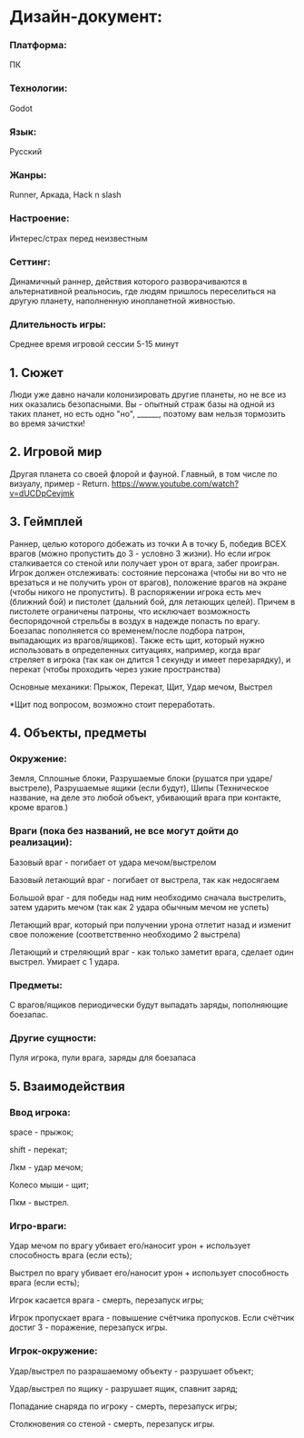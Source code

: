 <h1>Дизайн-документ:
  </h1>

<h3>Платформа:</h3> ПК

<h3>Технологии:</h3> Godot

<h3>Язык:</h3> Русский

<h3>Жанры:</h3> Runner, Аркада, Hack n slash

<h3>Настроение:</h3> Интерес/страх перед неизвестным

<h3>Сеттинг:</h3> Динамичный раннер, действия которого разворачиваются в альтернативной реальносиь, где людям пришлось переселиться на другую планету, наполненную инопланетной живностью.

<h3>Длительность игры:</h3> Среднее время игровой сессии 5-15 минут

<h2>1. Сюжет</h2>

Люди уже давно начали колонизировать другие планеты, но не все из них оказались безопасными. Вы - опытный страж базы на одной из таких планет, но есть одно "но", ______, поэтому вам нельзя тормозить во время зачистки!

<h2>2. Игровой мир</h2>

Другая планета со своей флорой и фауной. Главный, в том числе по визуалу, пример - Return.
https://www.youtube.com/watch?v=dUCDpCevjmk

<h2>3. Геймплей</h2>

Раннер, целью которого добежать из точки А в точку Б, победив ВСЕХ врагов (можно пропустить до 3 - условно 3 жизни). Но если игрок сталкивается со стеной или получает урон от врага, забег проигран. 
Игрок должен отслеживать: состояние персонажа (чтобы ни во что не врезаться и не получить урон от врагов), положение врагов на экране (чтобы никого не пропустить). 
В распоряжении игрока есть меч (ближний бой) и пистолет (дальний бой, для летающих целей). Причем в пистолете ограничены патроны, что исключает возможность беспорядочной стрельбы в воздух в надежде попасть по врагу. 
Боезапас пополняется со временем/после подбора патрон, выпадающих из врагов/ящиков). 
Также есть щит, который нужно использовать в определенных ситуациях, например, когда враг стреляет в игрока (так как он длится 1 секунду и имеет перезарядку), и перекат (чтобы проходить через узкие пространства)

Основные механики: Прыжок, Перекат, Щит, Удар мечом, Выстрел

*Щит под вопросом, возможно стоит переработать.

<h2>4. Объекты, предметы</h2>

<h3>Окружение:</h3> Земля, Сплошные блоки, Разрушаемые блоки (рушатся при ударе/выстреле), Разрушаемые ящики (если будут), Шипы (Техническое название, на деле это любой объект, убивающий врага при контакте, кроме врагов.)

<h3>Враги (пока без названий, не все могут дойти до реализации):</h3>

Базовый враг - погибает от удара мечом/выстрелом

Базовый летающий враг - погибает от выстрела, так как недосягаем

Большой враг - для победы над ним необходимо сначала выстрелить, затем ударить мечом (так как 2 удара обычным мечом не успеть)

Летающий враг, который при получении урона отлетит назад и изменит свое положение (соответственно необходимо 2 выстрела)

Летающий и стреляющий враг - как только заметит врага, сделает один выстрел. Умирает с 1 удара.

<h3>Предметы: </h3>С врагов/ящиков периодически будут выпадать заряды, пополняющие боезапас.

<h3>Другие сущности: </h3>
Пуля игрока, пули врага, заряды для боезапаса

<h2>5. Взаимодействия</h2>

<h3>Ввод игрока:</h3> 

space - прыжок;

shift - перекат;

Лкм - удар мечом;

Колесо мыши - щит;

Пкм - выстрел.

<h3>Игро-враги:</h3>

Удар мечом по врагу убивает его/наносит урон + использует способность врага (если есть);

Выстрел по врагу убивает его/наносит урон + использует способность врага (если есть);

Игрок касается врага - смерть, перезапуск игры;

Игрок пропускает врага - повышение счётчика пропусков. Если счётчик достиг 3 - поражение, перезапуск игры.

<h3>Игрок-окружение:</h3>

Удар/выстрел по разрашаемому объекту - разрушает объект;

Удар/выстрел по ящику - разрушает ящик, спавнит заряд;

Попадание снаряда по игроку - смерть, перезапуск игры;

Столкновения со стеной - смерть, перезапуск игры.
